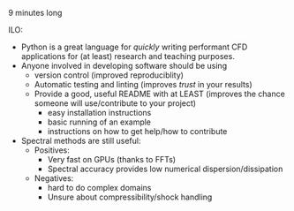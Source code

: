 9 minutes long

ILO:

- Python is a great language for *quickly* writing performant CFD applications for (at least) research and teaching purposes.
- Anyone involved in developing software should be using
  - version control (improved reproduciblity)
  - Automatic testing and linting (improves *trust* in your results)
  - Provide a good, useful README with at LEAST (improves the chance someone will use/contribute to your project)
    - easy installation instructions
    - basic running of an example
    - instructions on how to get help/how to contribute
- Spectral methods are still useful:
  - Positives:
    - Very fast on GPUs (thanks to FFTs)
    - Spectral accuracy provides low numerical dispersion/dissipation
  - Negatives:
    - hard to do complex domains
    - Unsure about compressibility/shock handling
